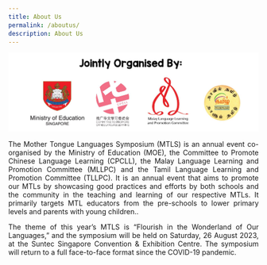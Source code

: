 ```yaml
---
title: About Us
permalink: /aboutus/
description: About Us
---
```

![](/images/mtls23_organised%20by.png)
<p style="text-align:justify;">
	The Mother Tongue Languages Symposium (MTLS) is an annual event co-organised by the Ministry of Education (MOE), the Committee to Promote Chinese Language Learning (CPCLL), the Malay Language Learning and Promotion Committee (MLLPC) and the Tamil Language Learning and Promotion Committee (TLLPC). It is an annual event that aims to promote our MTLs by showcasing good practices and efforts by both schools and the community in the teaching and learning of our respective MTLs. It primarily targets MTL educators from the pre-schools to lower primary levels and parents with young children.. 
</p>
<p style="text-align:justify;">
The theme of this year’s MTLS is “Flourish in the Wonderland of Our Languages,” and the symposium will be held on Saturday, 26 August 2023, at the Suntec Singapore Convention &amp; Exhibition Centre. The symposium will return to a full face-to-face format since the COVID-19 pandemic.
</p>